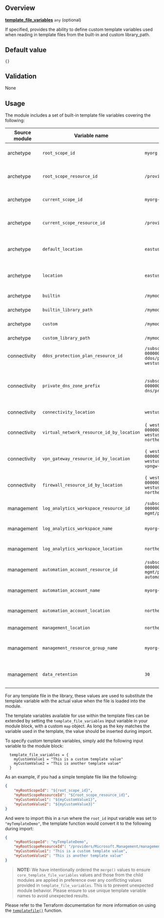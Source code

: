 ## Overview

[**template_file_variables**](#overview) `any` (optional)

If specified, provides the ability to define custom template variables used when reading in template files from the built-in and custom library_path.

## Default value

`{}`

## Validation

None

## Usage

The module includes a set of built-in template file variables covering the following:

| Source module | Variable name | Example value | Description |
| --- | --- | --- | --- |
| archetype | `root_scope_id` | `myorg` | The scope ID associated with the intermediate root archetype. |
| archetype | `root_scope_resource_id` | `/providers/Microsoft.Management/managementGroups/myorg` | The scope resource ID associated with the intermediate root archetype. |
| archetype | `current_scope_id` | `myorg-managagement` | The scope ID associated with the current archetype being processed. |
| archetype | `current_scope_resource_id` | `/providers/Microsoft.Management/managementGroups/myorg-managagement` | The scope resource ID associated with the current archetype being processed. |
| archetype | `default_location` | `eastus` | Default location used for resources created by the module (when not overridden). |
| archetype | `location` | `eastus` | Default location used for resources created by the module (when not overridden). |
| archetype | `builtin` | `/mymodule/.terraform/modules/enterprise_scale/modules/archetypes/lib` | Folder path for the built-in library. |
| archetype | `builtin_library_path` | `/mymodule/.terraform/modules/enterprise_scale/modules/archetypes/lib` | Folder path for the built-in library. |
| archetype | `custom` | `/mymodule/lib` | Folder path for the custom library. |
| archetype | `custom_library_path` | `/mymodule/lib` | Folder path for the custom library. |
| connectivity | `ddos_protection_plan_resource_id` | `/subscriptions/00000000-0000-0000-0000-000000000000/resourceGroups/myorg-ddos/providers/Microsoft.Network/ddosProtectionPlans/myorg-ddos-westus` | Resource ID for the DDoS protection plan created by the module. |
| connectivity | `private_dns_zone_prefix` | `/subscriptions/00000000-0000-0000-0000-000000000000/resourceGroups/myorg-dns/providers/Microsoft.Network/privateDnsZones/` | Resource ID suffix used for all azurerm_private_dns_zone resources created by the module under the scope of connectivity resources. |
| connectivity | `connectivity_location` | `westus` | Location set for the connectivity resources. |
| connectivity | `virtual_network_resource_id_by_location` | `{ westus = "/subscriptions/00000000-0000-0000-0000-000000000000/resourceGroups/myorg-connectivity-westus/providers/Microsoft.Network/virtualNetworks/myorg-hub-northeurope" }` | Map of Resource IDs by location for virtual network resources created by the module. |
| connectivity | `vpn_gateway_resource_id_by_location` | `{ westus = "/subscriptions/00000000-0000-0000-0000-000000000000/resourceGroups/myorg-connectivity-westus/providers/Microsoft.Network/virtualNetworkGateways/myorg-vpngw-northeurope" }` | Map of Resource IDs by location for VPN gateway resources created by the module. |
| connectivity | `firewall_resource_id_by_location` | `{ westus = "/subscriptions/00000000-0000-0000-0000-000000000000/resourceGroups/myorg-connectivity-westus/providers/Microsoft.Network/azureFirewalls/myorg-fw-northeurope" }` | Map of Resource IDs by location for Azure Firewall resources created by the module. |
| management | `log_analytics_workspace_resource_id` | `/subscriptions/00000000-0000-0000-0000-000000000000/resourceGroups/myorg-mgmt/providers/Microsoft.OperationalInsights/workspaces/myorg-la` | Resource ID for the Log Analytics workspace created by the module. |
| management | `log_analytics_workspace_name` | `myorg-la` | Name for the Log Analytics workspace created by the module.
| management | `log_analytics_workspace_location` | `northeurope` | Location for the Log Analytics workspace created by the module. |
| management | `automation_account_resource_id` | `/subscriptions/00000000-0000-0000-0000-000000000000/resourceGroups/myorg-mgmt/providers/Microsoft.Automation/automationAccounts/myorg-automation` | Resource ID for the Automation Account created by the module. |
| management | `automation_account_name` | `myorg-automation` | Name for the Automation Account created by the module.
| management | `automation_account_location` | `northeurope` | Location for the Automation Account created by the module. |
| management | `management_location` | `northeurope` | Location set for the management resources. |
| management | `management_resource_group_name` | `myorg-mgmt` | Name of the Resource Group deployed by the module for management resources. |
| management | `data_retention` | `30` | Retention period (in days) used when configuring the Log Analytics workstation and associated policies. |

For any template file in the library, these values are used to substitute the template variable with the actual value when the file is loaded into the module.

The template variables available for use within the template files can be extended by setting the `template_file_variables` input variable in your module block, with a custom `map` object.
As long as the key matches the variable used in the template, the value should be inserted during import.

To specify custom template variables, simply add the following input variable to the module block:

```hcl
  template_file_variables = {
    myCustomValue1 = "This is a custom template value"
    myCustomValue2 = "This is another template value"
  }
```

As an example, if you had a simple template file like the following:

```json
{
    "myRootScopeId": "${root_scope_id}",
    "myRootScopeResourceId": "${root_scope_resource_id}",
    "myCustomValue1": "${myCustomValue1}",
    "myCustomValue2": "${myCustomValue3}"
}
```

And were to import this in a run where the `root_id` input variable was set to `"myTemplateDemo"`, the template function would convert it to the following during import:

```json
{
    "myRootScopeId": "myTemplateDemo",
    "myRootScopeResourceId": "/providers/Microsoft.Management/managementGroups/myTemplateDemo",
    "myCustomValue1": "This is a custom template value",
    "myCustomValue2": "This is another template value"
}
```

> **NOTE:** We have intentionally ordered the `merge()` values to ensure `core_template_file_variables` values and those from the child modules are applied in preference over any conflicting values provided in `template_file_variables`.
This is to prevent unexpected module behavior. Please ensure to use unique template variable names to avoid unexpected results.

Please refer to the Terraform documentation for more information on using the [`templatefile()`][terraform_templatefile] function.

[//]: # "************************"
[//]: # "INSERT LINK LABELS BELOW"
[//]: # "************************"

[this_page]: # "Link for the current page."
[terraform_templatefile]: https://www.terraform.io/language/functions/templatefile "Terraform templatefile function documentation."
